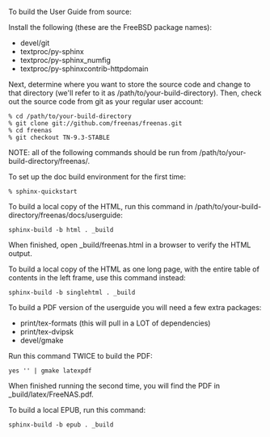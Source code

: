 To build the User Guide from source:

Install the following (these are the FreeBSD package names):

- devel/git
- textproc/py-sphinx
- textproc/py-sphinx_numfig
- textproc/py-sphinxcontrib-httpdomain

Next, determine where you want to store the source code and change to that directory (we'll refer to it as /path/to/your-build-directory). Then, check out the
source code from git as your regular user account:

```
% cd /path/to/your-build-directory
% git clone git://github.com/freenas/freenas.git
% cd freenas
% git checkout TN-9.3-STABLE

```

NOTE: all of the following commands should be run from /path/to/your-build-directory/freenas/.

To set up the doc build environment for the first time:

```
% sphinx-quickstart 
```

To build a local copy of the HTML, run this command in /path/to/your-build-directory/freenas/docs/userguide:

```
sphinx-build -b html . _build
```
When finished, open _build/freenas.html in a browser to verify the HTML output.

To build a local copy of the HTML as one long page, with the entire table of contents in the left frame, use this command instead:

```
sphinx-build -b singlehtml . _build
```

To build a PDF version of the userguide you will need a few extra packages:

- print/tex-formats (this will pull in a LOT of dependencies)
- print/tex-dvipsk
- devel/gmake

Run this command TWICE to build the PDF:
```
yes '' | gmake latexpdf
```
When finished running the second time, you will find the PDF in _build/latex/FreeNAS.pdf.

To build a local EPUB, run this command:

```
sphinx-build -b epub . _build
```
